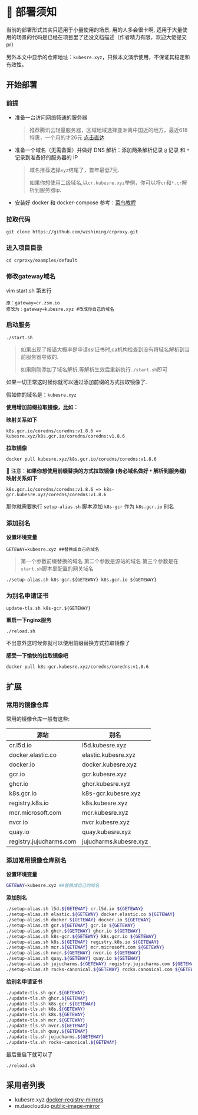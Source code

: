 # 📢 部署须知

当前的部署形式其实只适用于小量使用的场景, 用的人多会很卡啊, 适用于大量使用的场景的代码是已经在项目里了还没文档描述（作者精力有限，欢迎大佬提交pr）

另外本文中显示的仓库地址：`kubesre.xyz`，只做本文演示使用，不保证其稳定和有效性。

## 开始部署

### 前提

- 准备一台访问网络畅通的服务器

  > 推荐腾讯云轻量服务器，区域地域选择亚洲离中国近的地方，最近618特惠，一个月的才26元 [点击直达](https://curl.qcloud.com/RW4e7hIf)

- 准备一个域名（无需备案）并做好 DNS 解析：添加两条解析记录 `@` 记录 和 `*` 记录到准备好的服务器的 IP

  > 域名推荐选择`xyz`结尾了，首年最低7元.
  >
  > 如果你想使用二级域名,以`cr.kubesre.xyz`举例，你可以将`cr`和`*.cr`解析到服务器ip.

- 安装好 docker 和 docker-compose 参考：[菜鸟教程](https://www.runoob.com/docker/centos-docker-install.html)

### 拉取代码

```
git clone https://github.com/wzshiming/crproxy.git
```

### 进入项目目录

```
cd crproxy/examples/default
```

### 修改gateway域名

vim start.sh 第五行

```
原：gateway=cr.zsm.io 
修改为：gateway=kubesre.xyz #改成你自己的域名
```

### 启动服务

```
./start.sh
```

> 如果出现了报错大概率是申请ssl证书时,ca机构检查到没有将域名解析到当前服务器导致的.
>
> 如果刚刚添加了域名解析,等解析生效后重新执行`./start.sh`即可

如果一切正常这时候你就可以通过添加前缀的方式拉取镜像了.

假如你的域名是：`kubesre.xyz`

**使用增加前缀拉取镜像，比如：**

**映射关系如下**

```
k8s.gcr.io/coredns/coredns:v1.8.6 => kubesre.xyz/k8s.gcr.io/coredns/coredns:v1.8.6
```

**拉取镜像**

```
docker pull kubesre.xyz/k8s.gcr.io/coredns/coredns:v1.8.6
```

📢 注意：**如果你想使用前缀替换的方式拉取镜像 (务必域名做好 `*` 解析到服务器)**
**映射关系如下**

```
k8s.gcr.io/coredns/coredns:v1.8.6 => k8s-gcr.kubesre.xyz/coredns/coredns:v1.8.6
```

那你就需要执行 `setup-alias.sh` 脚本添加 `k8s-gcr` 作为 `k8s.gcr.io` 别名 

### 添加别名

**设置环境变量**

```
GETEWAY=kubesre.xyz ##替换成自己的域名
```

> 第一个参数前缀替换的域名
> 第二个参数是源站的域名
> 第三个参数是在`start.sh`脚本里配置的网关域名

```
./setup-alias.sh k8s-gcr.${GETEWAY} k8s.gcr.io ${GETEWAY}
```

### 为别名申请证书

```
update-tls.sh k8s-gcr.${GETEWAY}
```

**重启一下nginx服务**

```
./reload.sh
```

不出意外这时候你就可以使用前缀替换方式拉取镜像了

**感受一下愉快的拉取镜像吧**

```
docker pull k8s-gcr.kubesre.xyz/coredns/coredns:v1.8.6
```

##  扩展

### 常用的镜像仓库

常用的镜像仓库一般有这些:

| 源站                    | 别名                   |
| ----------------------- | ---------------------- |
| cr.l5d.io               | l5d.kubesre.xyz        |
| docker.elastic.co       | elastic.kubesre.xyz    |
| docker.io               | docker.kubesre.xyz     |
| gcr.io                  | gcr.kubesre.xyz        |
| ghcr.io                 | ghcr.kubesre.xyz       |
| k8s.gcr.io              | k8s-gcr.kubesre.xyz    |
| registry.k8s.io         | k8s.kubesre.xyz        |
| mcr.microsoft.com       | mcr.kubesre.xyz        |
| nvcr.io                 | nvcr.kubesre.xyz       |
| quay.io                 | quay.kubesre.xyz       |
| registry.jujucharms.com | jujucharms.kubesre.xyz |

###  添加常用镜像仓库别名

**设置环境变量**

```bash
GETEWAY=kubesre.xyz ##替换成自己的域名
```

**添加别名**

```bash
./setup-alias.sh l5d.${GETEWAY} cr.l5d.io ${GETEWAY}
./setup-alias.sh elastic.${GETEWAY} docker.elastic.co ${GETEWAY}
./setup-alias.sh docker.${GETEWAY} docker.io ${GETEWAY}
./setup-alias.sh gcr.${GETEWAY} gcr.io ${GETEWAY}
./setup-alias.sh ghcr.${GETEWAY} ghcr.io ${GETEWAY}
./setup-alias.sh k8s-gcr.${GETEWAY} k8s.gcr.io ${GETEWAY}
./setup-alias.sh k8s.${GETEWAY} registry.k8s.io ${GETEWAY}
./setup-alias.sh mcr.${GETEWAY} mcr.microsoft.com ${GETEWAY}
./setup-alias.sh nvcr.${GETEWAY} nvcr.io ${GETEWAY}
./setup-alias.sh quay.${GETEWAY} quay.io ${GETEWAY}
./setup-alias.sh jujucharms.${GETEWAY} registry.jujucharms.com ${GETEWAY}
./setup-alias.sh rocks-canonical.${GETEWAY} rocks.canonical.com ${GETEWAY}
```

**给别名申请证书**

```bash
./update-tls.sh gcr.${GETEWAY}  
./update-tls.sh ghcr.${GETEWAY}         
./update-tls.sh k8s-gcr.${GETEWAY}      
./update-tls.sh k8s.${GETEWAY}
./update-tls.sh k8s.${GETEWAY}
./update-tls.sh mcr.${GETEWAY}  
./update-tls.sh nvcr.${GETEWAY}
./update-tls.sh quay.${GETEWAY}
./update-tls.sh jujucharms.${GETEWAY} 
./update-tls.sh rocks-canonical.${GETEWAY}  
```

最后重启下就可以了

```
./reload.sh
```
## 采用者列表
- kubesre.xyz [docker-registry-mirrors](https://github.com/kubesre/docker-registry-mirrors)
- m.daocloud.io [public-image-mirror](https://github.com/DaoCloud/public-image-mirror)
